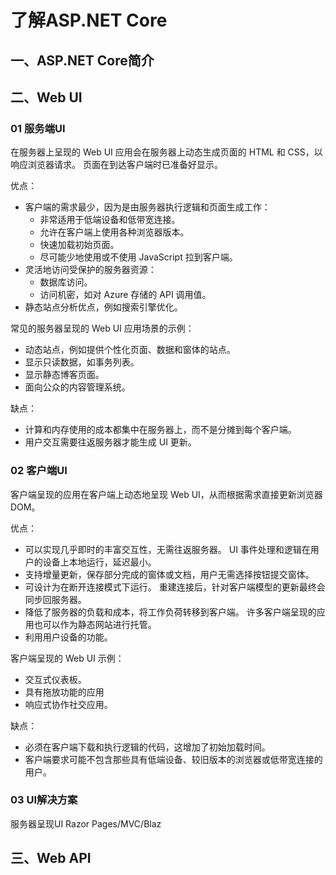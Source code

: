 # 了解ASP.NET Core

## 一、ASP.NET Core简介


## 二、Web UI
### 01 服务端UI
在服务器上呈现的 Web UI 应用会在服务器上动态生成页面的 HTML 和 CSS，以响应浏览器请求。 页面在到达客户端时已准备好显示。

优点：

-   客户端的需求最少，因为是由服务器执行逻辑和页面生成工作：
    -   非常适用于低端设备和低带宽连接。
    -   允许在客户端上使用各种浏览器版本。
    -   快速加载初始页面。
    -   尽可能少地使用或不使用 JavaScript 拉到客户端。
-   灵活地访问受保护的服务器资源：
    -   数据库访问。
    -   访问机密，如对 Azure 存储的 API 调用值。
-   静态站点分析优点，例如搜索引擎优化。

常见的服务器呈现的 Web UI 应用场景的示例：

-   动态站点，例如提供个性化页面、数据和窗体的站点。
-   显示只读数据，如事务列表。
-   显示静态博客页面。
-   面向公众的内容管理系统。

缺点：

-   计算和内存使用的成本都集中在服务器上，而不是分摊到每个客户端。
-   用户交互需要往返服务器才能生成 UI 更新。

### 02 客户端UI
客户端呈现的应用在客户端上动态地呈现 Web UI，从而根据需求直接更新浏览器 DOM。

优点：

-   可以实现几乎即时的丰富交互性，无需往返服务器。 UI 事件处理和逻辑在用户的设备上本地运行，延迟最小。
-   支持增量更新，保存部分完成的窗体或文档，用户无需选择按钮提交窗体。
-   可设计为在断开连接模式下运行。 重建连接后，针对客户端模型的更新最终会同步回服务器。
-   降低了服务器的负载和成本，将工作负荷转移到客户端。 许多客户端呈现的应用也可以作为静态网站进行托管。
-   利用用户设备的功能。

客户端呈现的 Web UI 示例：

-   交互式仪表板。
-   具有拖放功能的应用
-   响应式协作社交应用。

缺点：

-   必须在客户端下载和执行逻辑的代码，这增加了初始加载时间。
-   客户端要求可能不包含那些具有低端设备、较旧版本的浏览器或低带宽连接的用户。

### 03 UI解决方案

服务器呈现UI
Razor Pages/MVC/Blaz

## 三、Web API